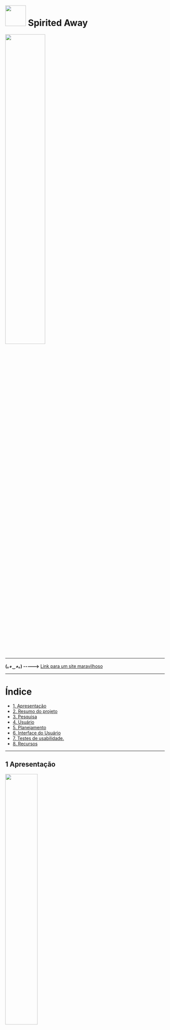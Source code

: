 # <img src="https://s6.gifyu.com/images/My_No_Face_costume_-removebg-preview.png" width="65" height="65" /> Spirited Away

<img src="https://s6.gifyu.com/images/-4dbf08ec31009d07.gif" width="50%" />
 
 ***
 
**(｡◕‿◕｡) ----->** [Link para um site maravilhoso](https://ennygoncalves.github.io/SAP006-data-lovers/src/index.html)

***

 # Índice

- [1. Apresentação](#1-Apresentação)
- [2. Resumo do projeto](#2-resumo-do-projeto)
- [3. Pesquisa](#3-Pesquisa)
- [4. Usuário](#4-Usuário)
- [5. Planejamento](#5-Planejamento)
- [6. Interface do Usuário](#6-Interface-do-Usuário)
- [7. Testes de usabilidade.](#7-Testes-de-usabilidade)
- [8. Recursos](#8-Recursos)

***

## 1 Apresentação

<img src="https://s6.gifyu.com/images/The-Cat-Returns-Neko-No-Ongaeshi-GIF-by-Maudit---Find--Share-on-GIPHY.gif" width="45%"  />

>Oiie, essa aplicação foi desenvolvida por Enny Gonçalves no projeto Data Lovers, durante a SAP006 do Bootcamp da Laboratória.

***

## 2 Resumo do projeto
  
 **ฅ^-ﻌ-^ฅ** O objetivo principal deste projeto foi aprender a desenhar e construir uma interface web onde se possa visualizar e manipular dados, entendendo o que o usuário necessita.
  
  A temática escolhida foi o universo do Studio Ghibli, que é um estúdio japonês de animação, muito conhecido por seus filmes como **Meu Amigo Totoro**, **A Viagem de Chihiro**, **O Castelo Animado**, entre outros grandes sucessos. **( ˘ ³˘)♥**
  
 ## 3 Pesquisa

Fizemos uma pesquisa atraves do Google forms para identificar qual nosso :dart: público alvo, se o Studio era um universo novo a ser aprensentado ou se nossos usúarios já estavam imersos a pelo menos algum filme. A pesquisa obteve 50 respostas dentre os resultados obtivemos os seguintes dados:

**(づ￣ ³￣)づ**

<img src="https://s6.gifyu.com/images/pesquisae5d95ca5bac6a507.gif"/>

- 28% votaram em A Viagem de Chihiro
- 10% votaram em O Conto da Princesa Kaguya
- 8% votaram em Meu Amigo Totoro
- 8% votaram em Ponyo: Uma Amizade Que Veio do Mar
- 8% votaram em Princesa Mononoke
- 8% disseram que não assistiram a nenhum filme

**┌(ㆆ㉨ㆆ)ʃ**  [Resultado da pesquisa](https://docs.google.com/spreadsheets/d/1uCfjDYf5kpv34J2loY3GzWAzv-DYP3DzNCo3J4T0eas/edit?usp=sharing)

***
## 4  Usuário

**(づ｡◕‿‿‿｡)づ** 

<img src="https://s6.gifyu.com/images/user-beta.gif"/>

***

## 5 Planejamento

<img src="https://s6.gifyu.com/images/organi.gif"/>

***

## 6  Interface do Usuário

### Protótipo de baixa fidelidade

<img src="https://s6.gifyu.com/images/prop.gif"/>

### Protótipo final 

>Para após à versão Beta

<img src="https://s6.gifyu.com/images/d1a686b866d1a4796c7509868ba184d1.gif"/>

### Cores utilizadas

<img src="https://s6.gifyu.com/images/colorb1f6f8f963f76e6c.jpg"/>

>Cores:

- #291b25
- #61a6ab
- #eb744f
- #f2f1ec
- #f7b9a1
- #ffce6d

***

## 7 - Testes de usabilidade

**┌(ㆆ㉨ㆆ)ʃ**  [Resultado do Teste de Usabilidade](https://docs.google.com/spreadsheets/d/1TnAprspQw5HgPgKvnOyKiZluamubemPDxXA4ZMLEB8Q/edit?resourcekey#gid=821877264)

***

<img src="https://s6.gifyu.com/images/testeusabilidade.gif"/>

***

## 8 Recursos

> **Google Fonts -** (https://fonts.google.com/)

> **Adobe Colors -** (https://color.adobe.com/)

> **Studio Ghibli -** (https://www.ghibli.jp/)

> **Canva -** (https://www.canva.com/)

> **Trello -** (https://trello.com/)

> **Google Forms -** (https://docs.google.com/forms/u/0/)

***

